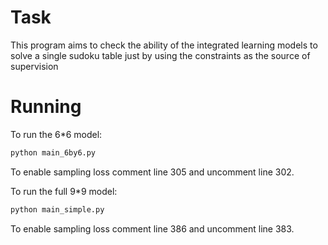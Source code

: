 # Task
This program aims to check the ability of the integrated learning models to solve a single sudoku table just by using the constraints as the source of supervision

# Running

To run the 6*6 model:
```python
python main_6by6.py
```
To enable sampling loss comment line 305 and uncomment line 302.

To run the full 9*9 model:
```python
python main_simple.py
```
To enable sampling loss comment line 386 and uncomment line 383.